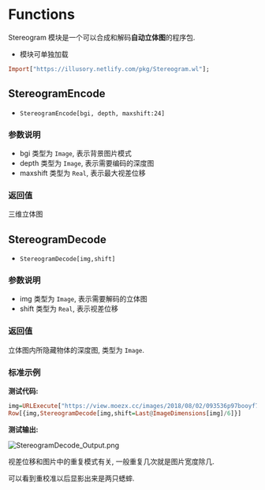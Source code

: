 # Functions

Stereogram 模块是一个可以合成和解码**自动立体图**的程序包.

- 模块可单独加载

```haskell
Import["https://illusory.netlify.com/pkg/Stereogram.wl"];
```

## StereogramEncode

- `StereogramEncode[bgi, depth, maxshift:24]`

### 参数说明

- bgi 类型为 `Image`, 表示背景图片模式
- depth 类型为 `Image`, 表示需要编码的深度图
- maxshift 类型为 `Real`, 表示最大视差位移

### 返回值

三维立体图



## StereogramDecode

- `StereogramDecode[img,shift]`

### 参数说明

- img 类型为 `Image`, 表示需要解码的立体图
- shift 类型为 `Real`, 表示视差位移

### 返回值

立体图内所隐藏物体的深度图, 类型为 `Image`.

### 标准示例

**测试代码:**
```haskell
img=URLExecute["https://view.moezx.cc/images/2018/08/02/093536p97booyf7i2bni88.jpg"];
Row[{img,StereogramDecode[img,shift=Last@ImageDimensions[img]/6]}]
```

**测试输出:**

![StereogramDecode_Output.png](https://i.loli.net/2018/08/02/5b6253ee8df11.png)

视差位移和图片中的重复模式有关, 一般重复几次就是图片宽度除几.

可以看到重校准以后显影出来是两只蟋蟀.
